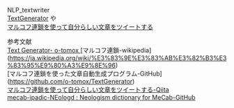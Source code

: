 NLP_textwriter<br>
[TextGenerator](https://github.com/o-tomox/TextGenerator) や<br>
[マルコフ連鎖を使って自分らしい文章をツイートする](https://qiita.com/hitsumabushi845/items/647f8bbe8d399f76825c)<br>

参考文献<br>
[Text Generator- o-tomox ](https://github.com/o-tomox/TextGenerator)
[マルコフ連鎖-wikipedia]<br> (https://ja.wikipedia.org/wiki/%E3%83%9E%E3%83%AB%E3%82%B3%E3%83%95%E9%80%A3%E9%8E%96)<br>
[マルコフ連鎖を使った文章自動生成プログラム-GitHub] (https://github.com/o-tomox/TextGenerator)<br>
[マルコフ連鎖を使って自分らしい文章をツイートする-Qiita ](https://qiita.com/hitsumabushi845/items/647f8bbe8d399f76825c#_reference-07639e2b4da0c1e4c457)<br>
[mecab-ipadic-NEologd : Neologism dictionary for MeCab-GitHub](https://github.com/neologd/mecab-ipadic-neologd/blob/master/README.ja.md)
